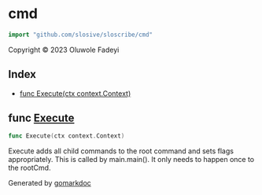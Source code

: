 <!-- Code generated by gomarkdoc. DO NOT EDIT -->

# cmd

```go
import "github.com/slosive/sloscribe/cmd"
```

Copyright © 2023 Oluwole Fadeyi

## Index

- [func Execute\(ctx context.Context\)](<#Execute>)


<a name="Execute"></a>
## func [Execute](<https://github.com/slosive/sloscribe/blob/main/cmd/root.go#L43>)

```go
func Execute(ctx context.Context)
```

Execute adds all child commands to the root command and sets flags appropriately. This is called by main.main\(\). It only needs to happen once to the rootCmd.

Generated by [gomarkdoc](<https://github.com/princjef/gomarkdoc>)
